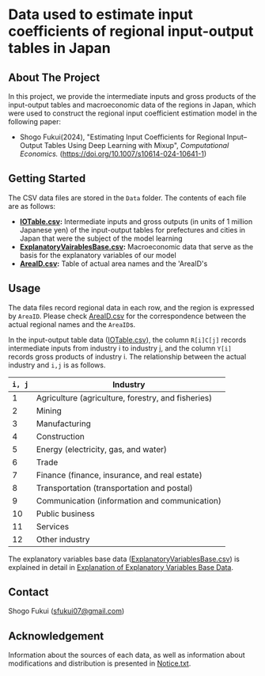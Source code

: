 # Data used to estimate input coefficients of regional input-output tables in Japan

## About The Project

In this project, we provide the intermediate inputs and gross products of the input-output tables and macroeconomic data of the regions in Japan, which were used to construct the regional input coefficient estimation model in the following paper:

* Shogo Fukui(2024), "Estimating Input Coefficients for Regional Input–Output Tables Using Deep Learning with Mixup", _Computational Economics._ (https://doi.org/10.1007/s10614-024-10641-1)

## Getting Started

The CSV data files are stored in the `Data` folder. The contents of each file are as follows:

* **[IOTable.csv](Data/IOTable.csv):** Intermediate inputs and gross outputs (in units of 1 million Japanese yen) of the input-output tables for prefectures and cities in Japan that were the subject of the model learning
* **[ExplanatoryVairablesBase.csv](Data/ExplanatoryVariablesBase.csv):** Macroeconomic data that serve as the basis for the explanatory variables of our model
* **[AreaID.csv](Data/AreaID.csv):** Table of actual area names and the 'AreaID's

## Usage

The data files record regional data in each row, and the region is expressed by `AreaID`. Please check [AreaID.csv](Data/AreaID.csv) for the correspondence between the actual regional names and the `AreaID`s.

In the input-output table data ([IOTable.csv](Data/IOTable.csv)), the column `R[i]C[j]` records intermediate inputs from industry i to industry j, and the column `Y[i]` records gross products of industry i. The relationship between the actual industry and `i,j` is as follows.

| `i, j` | Industry |
| --- | --- |
| 1 | Agriculture (agriculture, forestry, and fisheries) |
| 2 | Mining |
| 3 | Manufacturing |
| 4 | Construction |
| 5 | Energy (electricity, gas, and water) |
| 6 | Trade |
| 7 | Finance (finance, insurance, and real estate) |
| 8 | Transportation (transportation and postal) |
| 9 | Communication (information and communication) |
| 10 | Public business |
| 11 | Services |
| 12 | Other industry |

The explanatory variables base data ([ExplanatoryVariablesBase.csv](Data/ExplanatoryVariablesBase.csv)) is explained in detail in [Explanation of Explanatory Variables Base Data](ExpDataExplanation.md).

## Contact
Shogo Fukui (sfukui07@gmail.com)

## Acknowledgement
Information about the sources of each data, as well as information about modifications and distribution is presented in [Notice.txt](./Notice.txt).
